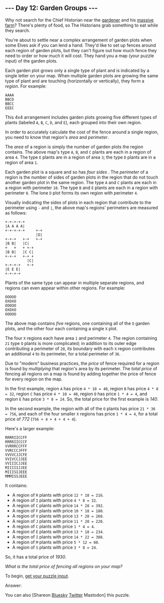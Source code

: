 --- Day 12: Garden Groups ---
-----------------------------

Why not search for the Chief Historian near the [gardener](/2023/day/5) and his [massive farm](/2023/day/21)? There's plenty of food, so The Historians grab something to eat while they search.

You're about to settle near a complex arrangement of garden plots when some Elves ask if you can lend a hand. They'd like to set up fences around each region of garden plots, but they can't figure out how much fence they need to order or how much it will cost. They hand you a map (your puzzle input) of the garden plots.

Each garden plot grows only a single type of plant and is indicated by a single letter on your map. When multiple garden plots are growing the same type of plant and are touching (horizontally or vertically), they form a *region*. For example:

    AAAA
    BBCD
    BBCC
    EEEC

This 4x4 arrangement includes garden plots growing five different types of plants (labeled `A`, `B`, `C`, `D`, and `E`), each grouped into their own region.

In order to accurately calculate the cost of the fence around a single region, you need to know that region's *area* and *perimeter*.

The *area* of a region is simply the number of garden plots the region contains. The above map's type `A`, `B`, and `C` plants are each in a region of area `4`. The type `E` plants are in a region of area `3`; the type `D` plants are in a region of area `1`.

Each garden plot is a square and so has *four sides* . The *perimeter* of a region is the number of sides of garden plots in the region that do not touch another garden plot in the same region. The type `A` and `C` plants are each in a region with perimeter `10`. The type `B` and `E` plants are each in a region with perimeter `8`. The lone `D` plot forms its own region with perimeter `4`.

Visually indicating the sides of plots in each region that contribute to the perimeter using `-` and `|`, the above map's regions' perimeters are measured as follows:

    +-+-+-+-+
    |A A A A|
    +-+-+-+-+     +-+
                  |D|
    +-+-+   +-+   +-+
    |B B|   |C|
    +   +   + +-+
    |B B|   |C C|
    +-+-+   +-+ +
              |C|
    +-+-+-+   +-+
    |E E E|
    +-+-+-+

Plants of the same type can appear in multiple separate regions, and regions can even appear within other regions. For example:

    OOOOO
    OXOXO
    OOOOO
    OXOXO
    OOOOO

The above map contains *five* regions, one containing all of the `O` garden plots, and the other four each containing a single `X` plot.

The four `X` regions each have area `1` and perimeter `4`. The region containing `21` type `O` plants is more complicated; in addition to its outer edge contributing a perimeter of `20`, its boundary with each `X` region contributes an additional `4` to its perimeter, for a total perimeter of `36`.

Due to "modern" business practices, the *price* of fence required for a region is found by *multiplying* that region's area by its perimeter. The *total price* of fencing all regions on a map is found by adding together the price of fence for every region on the map.

In the first example, region `A` has price `4 * 10 = 40`, region `B` has price `4 * 8 = 32`, region `C` has price `4 * 10 = 40`, region `D` has price `1 * 4 = 4`, and region `E` has price `3 * 8 = 24`. So, the total price for the first example is *140*.

In the second example, the region with all of the `O` plants has price `21 * 36 = 756`, and each of the four smaller `X` regions has price `1 * 4 = 4`, for a total price of *772* (`756 + 4 + 4 + 4 + 4`).

Here's a larger example:

    RRRRIICCFF
    RRRRIICCCF
    VVRRRCCFFF
    VVRCCCJFFF
    VVVVCJJCFE
    VVIVCCJJEE
    VVIIICJJEE
    MIIIIIJJEE
    MIIISIJEEE
    MMMISSJEEE

It contains:

* A region of `R` plants with price `12 * 18 = 216`.
* A region of `I` plants with price `4 * 8 = 32`.
* A region of `C` plants with price `14 * 28 = 392`.
* A region of `F` plants with price `10 * 18 = 180`.
* A region of `V` plants with price `13 * 20 = 260`.
* A region of `J` plants with price `11 * 20 = 220`.
* A region of `C` plants with price `1 * 4 = 4`.
* A region of `E` plants with price `13 * 18 = 234`.
* A region of `I` plants with price `14 * 22 = 308`.
* A region of `M` plants with price `5 * 12 = 60`.
* A region of `S` plants with price `3 * 8 = 24`.

So, it has a total price of *1930*.

*What is the total price of fencing all regions on your map?*

To begin, [get your puzzle input](12/input).

Answer:

You can also \[Shareon [Bluesky](https://bsky.app/intent/compose?text=%22Garden+Groups%22+%2D+Day+12+%2D+Advent+of+Code+2024+%23AdventOfCode+https%3A%2F%2Fadventofcode%2Ecom%2F2024%2Fday%2F12) [Twitter](https://twitter.com/intent/tweet?text=%22Garden+Groups%22+%2D+Day+12+%2D+Advent+of+Code+2024&url=https%3A%2F%2Fadventofcode%2Ecom%2F2024%2Fday%2F12&related=ericwastl&hashtags=AdventOfCode) Mastodon\] this puzzle.

